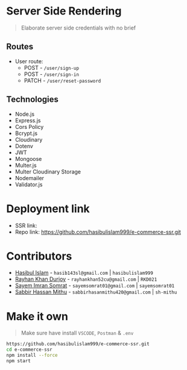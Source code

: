 # Server Side Rendering

> Elaborate server side credentials with no brief

## Routes

- User route:
  - POST - `/user/sign-up`
  - POST - `/user/sign-in`
  - PATCH - `/user/reset-password`

## Technologies

- Node.js
- Express.js
- Cors Policy
- Bcrypt.js
- Cloudinary
- Dotenv
- JWT
- Mongoose
- Multer.js
- Multer Cloudinary Storage
- Nodemailer
- Validator.js

# Deployment link

- SSR link:
- Repo link: https://github.com/hasibulislam999/e-commerce-ssr.git

# Contributors

- [Hasibul Islam](https://github.com/hasibulislam999) - `hasib143sl@gmail.com` | `hasibulislam999`
- [Rayhan Khan Durjoy](https://github.com/RKD021) - `rayhankhan52cu@gmail.com` | `RKD021`
- [Sayem Imran Somrat](https://github.com/sayemsomrat01) - `sayemsomrat01@gmail.com` | `sayemsomrat01`
- [Sabbir Hassan Mithu](https://github.com/sh-mithu) - `sabbirhasanmithu420@gmail.com` | `sh-mithu`

# Make it own

> Make sure have install `VSCODE`, `Postman` & `.env`

```bash
https://github.com/hasibulislam999/e-commerce-ssr.git
cd e-commerce-ssr
npm install --force
npm start
```
